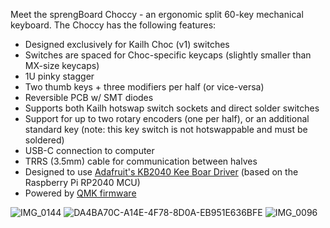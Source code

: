 Meet the sprengBoard Choccy - an ergonomic split 60-key mechanical keyboard. The Choccy has the following features:

* Designed exclusively for Kailh Choc (v1) switches
* Switches are spaced for Choc-specific keycaps (slightly smaller than MX-size keycaps)
* 1U pinky stagger
* Two thumb keys + three modifiers per half (or vice-versa)
* Reversible PCB w/ SMT diodes
* Supports both Kailh hotswap switch sockets and direct solder switches
* Support for up to two rotary encoders (one per half), or an additional standard key (note: this key switch is not hotswappable and must be soldered)
* USB-C connection to computer
* TRRS (3.5mm) cable for communication between halves
* Designed to use [Adafruit's KB2040 Kee Boar Driver](https://www.adafruit.com/product/5302) (based on the Raspberry Pi RP2040 MCU)
* Powered by [QMK firmware](https://github.com/qmk)

![IMG_0144](https://github.com/gn3rps/choccy/assets/125663243/d5f9923d-14b6-4c8b-8614-825f5ab3cb23)
![DA4BA70C-A14E-4F78-8D0A-EB951E636BFE](https://github.com/gn3rps/choccy/assets/125663243/644977ed-ab6e-41ad-a5d4-bb2fed6bf95e)
![IMG_0096](https://github.com/gn3rps/choccy/assets/125663243/e47cdc7a-9080-4c5c-8a4a-492205465ce5)
